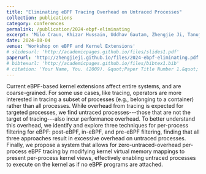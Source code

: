 ```yaml
---
title: "Eliminating eBPF Tracing Overhead on Untraced Processes"
collection: publications
category: conferences
permalink: /publication/2024-ebpf-eliminating
excerpt: 'Milo Craun, Khizar Hussain, Uddhav Gautam, Zhengjie Ji, Tanuj Rao, Dan Williams.'
date: 2024-08-04
venue: 'Workshop on eBPF and Kernel Extensions'
# slidesurl: 'http://academicpages.github.io/files/slides1.pdf'
paperurl: 'http://zhengjieji.github.io/files/2024-ebpf-eliminating.pdf'
# bibtexurl: 'http://academicpages.github.io/files/bibtex1.bib'
# citation: 'Your Name, You. (2009). &quot;Paper Title Number 1.&quot; <i>Journal 1</i>. 1(1).'
---
```

Current eBPF-based kernel extensions affect entire systems, and are coarse-grained. For some use cases, like tracing, operators are more interested in tracing a subset of processes (e.g., belonging to a container) rather than all processes. While overhead from tracing is expected for targeted processes, we find untraced processes---those that are not the target of tracing---also incur performance overhead. To better understand this overhead, we identify and explore three techniques for per-process filtering for eBPF: post-eBPF, in-eBPF, and pre-eBPF filtering, finding that all three approaches result in excessive overhead on untraced processes. Finally, we propose a system that allows for zero-untraced-overhead per-process eBPF tracing by modifying kernel virtual memory mappings to present per-process kernel views, effectively enabling untraced processes to execute on the kernel as if no eBPF programs are attached.
